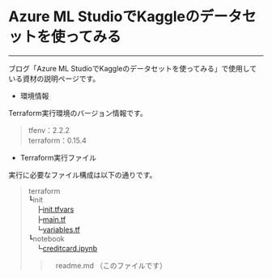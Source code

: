 # Azure ML StudioでKaggleのデータセットを使ってみる

----

ブログ「Azure ML StudioでKaggleのデータセットを使ってみる」で使用している資材の説明ページです。

- 環境情報

Terraform実行環境のバージョン情報です。

>tfenv：2.2.2  
>terraform：0.15.4

- Terraform実行ファイル

実行に必要なファイル構成は以下の通りです。

>terraform   
> ┗init  
>   　┣[init.tfvars](terraform/init/init.tfvars)  
>   　┣[main.tf](terraform/init/main.tf)  
>   　┗[variables.tf](terraform/init/variables.tf)  
> ┗notebook  
>   　┗[creditcard.ipynb](notebook/creditcard.ipynb)
> >　readme.md  （このファイルです）
